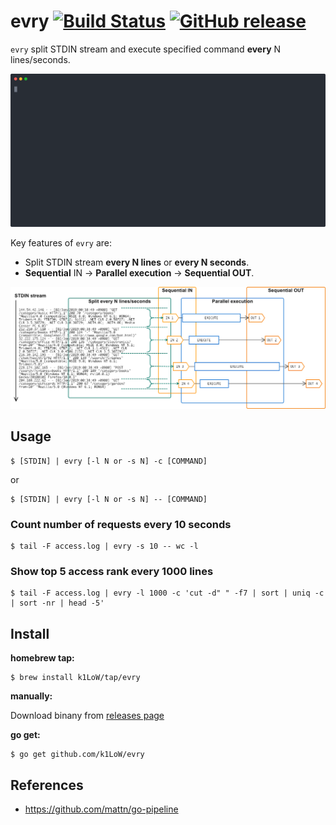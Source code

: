 # evry [![Build Status](https://github.com/k1LoW/evry/workflows/build/badge.svg)](https://github.com/k1LoW/evry/actions) [![GitHub release](https://img.shields.io/github/release/k1LoW/evry.svg)](https://github.com/k1LoW/evry/releases)

`evry` split STDIN stream and execute specified command **every** N lines/seconds.

![screencast](doc/screencast.svg)

Key features of `evry` are:

- Split STDIN stream **every N lines** or **every N seconds**.
- **Sequential** IN -> **Parallel execution** -> **Sequential OUT**.

![img](doc/evry.png)

## Usage

``` console
$ [STDIN] | evry [-l N or -s N] -c [COMMAND]
```

or

``` console
$ [STDIN] | evry [-l N or -s N] -- [COMMAND]
```

### Count number of requests every 10 seconds

``` console
$ tail -F access.log | evry -s 10 -- wc -l
```

### Show top 5 access rank every 1000 lines

``` console
$ tail -F access.log | evry -l 1000 -c 'cut -d" " -f7 | sort | uniq -c | sort -nr | head -5'
```

## Install

**homebrew tap:**

```console
$ brew install k1LoW/tap/evry
```

**manually:**

Download binany from [releases page](https://github.com/k1LoW/evry/releases)

**go get:**

```console
$ go get github.com/k1LoW/evry
```
## References

- https://github.com/mattn/go-pipeline
